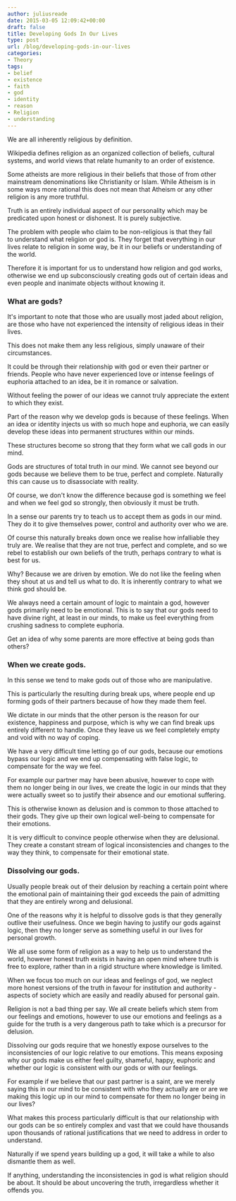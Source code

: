 ```yaml
---
author: juliusreade
date: 2015-03-05 12:09:42+00:00
draft: false
title: Developing Gods In Our Lives
type: post
url: /blog/developing-gods-in-our-lives
categories:
- Theory
tags:
- belief
- existence
- faith
- god
- identity
- reason
- Religion
- understanding
---
```


We are all inherently religious by definition.

Wikipedia defines religion as an organized collection of beliefs, cultural systems, and world views that relate humanity to an order of existence.

Some atheists are more religious in their beliefs that those of from other mainstream denominations like Christianity or Islam. While Atheism is in some ways more rational this does not mean that Atheism or any other religion is any more truthful.

<!-- more -->

Truth is an entirely individual aspect of our personality which may be predicated upon honest or dishonest. It is purely subjective.

The problem with people who claim to be non-religious is that they fail to understand what religion or god is. They forget that everything in our lives relate to religion in some way, be it in our beliefs or understanding of the world.

Therefore it is important for us to understand how religion and god works, otherwise we end up subconsciously creating gods out of certain ideas and even people and inanimate objects without knowing it.


### What are gods?


It's important to note that those who are usually most jaded about religion, are those who have not experienced the intensity of religious ideas in their lives.

This does not make them any less religious, simply unaware of their circumstances.

It could be through their relationship with god or even their partner or friends. People who have never experienced love or intense feelings of euphoria attached to an idea, be it in romance or salvation.

Without feeling the power of our ideas we cannot truly appreciate the extent to which they exist.

Part of the reason why we develop gods is because of these feelings. When an idea or identity injects us with so much hope and euphoria, we can easily develop these ideas into permanent structures within our minds.

These structures become so strong that they form what we call gods in our mind.

Gods are structures of total truth in our mind. We cannot see beyond our gods because we believe them to be true, perfect and complete. Naturally this can cause us to disassociate with reality.

Of course, we don't know the difference because god is something we feel and when we feel god so strongly, then obviously it must be truth.

In a sense our parents try to teach us to accept them as gods in our mind. They do it to give themselves power, control and authority over who we are.

Of course this naturally breaks down once we realise how infalliable they truly are. We realise that they are not true, perfect and complete, and so we rebel to establish our own beliefs of the truth, perhaps contrary to what is best for us.

Why? Because we are driven by emotion. We do not like the feeling when they shout at us and tell us what to do. It is inherently contrary to what we think god should be.

We always need a certain amount of logic to maintain a god, however gods primarily need to be emotional. This is to say that our gods need to have divine right, at least in our minds, to make us feel everything from crushing sadness to complete euphoria.

Get an idea of why some parents are more effective at being gods than others?


### When we create gods.


In this sense we tend to make gods out of those who are manipulative.

This is particularly the resulting during break ups, where people end up forming gods of their partners because of how they made them feel.

We dictate in our minds that the other person is the reason for our existence, happiness and purpose, which is why we can find break ups entirely different to handle. Once they leave us we feel completely empty and void with no way of coping.

We have a very difficult time letting go of our gods, because our emotions bypass our logic and we end up compensating with false logic, to compensate for the way we feel.

For example our partner may have been abusive, however to cope with them no longer being in our lives, we create the logic in our minds that they were actually sweet so to justify their absence and our emotional suffering.

This is otherwise known as delusion and is common to those attached to their gods. They give up their own logical well-being to compensate for their emotions.

It is very difficult to convince people otherwise when they are delusional. They create a constant stream of logical inconsistencies and changes to the way they think, to compensate for their emotional state.


### Dissolving our gods.


Usually people break out of their delusion by reaching a certain point where the emotional pain of maintaining their god exceeds the pain of admitting that they are entirely wrong and delusional.

One of the reasons why it is helpful to dissolve gods is that they generally outlive their usefulness. Once we begin having to justify our gods against logic, then they no longer serve as something useful in our lives for personal growth.

We all use some form of religion as a way to help us to understand the world, however honest truth exists in having an open mind where truth is free to explore, rather than in a rigid structure where knowledge is limited.

When we focus too much on our ideas and feelings of god, we neglect more honest versions of the truth in favour for institution and authority - aspects of society which are easily and readily abused for personal gain.

Religion is not a bad thing per say. We all create beliefs which stem from our feelings and emotions, however to use our emotions and feelings as a guide for the truth is a very dangerous path to take which is a precursor for delusion.

Dissolving our gods require that we honestly expose ourselves to the inconsistencies of our logic relative to our emotions. This means exposing why our gods make us either feel guilty, shameful, happy, euphoric and whether our logic is consistent with our gods or with our feelings.

For example if we believe that our past partner is a saint, are we merely saying this in our mind to be consistent with who they actually are or are we making this logic up in our mind to compensate for them no longer being in our lives?

What makes this process particularly difficult is that our relationship with our gods can be so entirely complex and vast that we could have thousands upon thousands of rational justifications that we need to address in order to understand.

Naturally if we spend years building up a god, it will take a while to also dismantle them as well.

If anything, understanding the inconsistencies in god is what religion should be about. It should be about uncovering the truth, irregardless whether it offends you.

